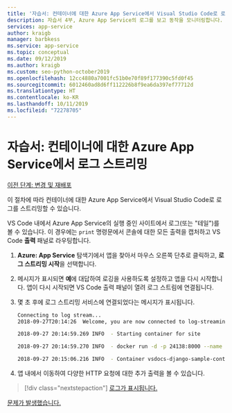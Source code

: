 ```yaml
---
title: '자습서: 컨테이너에 대한 Azure App Service에서 Visual Studio Code로 로그 스트리밍'
description: 자습서 4부, Azure App Service의 로그를 보고 동작을 모니터링합니다.
services: app-service
author: kraigb
manager: barbkess
ms.service: app-service
ms.topic: conceptual
ms.date: 09/12/2019
ms.author: kraigb
ms.custom: seo-python-october2019
ms.openlocfilehash: 12cc4880a7001fc51b0e70f89f177390c5fd0f45
ms.sourcegitcommit: 6012460ad8d6ff112226b8f9ea6da397ef77712d
ms.translationtype: HT
ms.contentlocale: ko-KR
ms.lasthandoff: 10/11/2019
ms.locfileid: "72278705"
---
```

# <a name="tutorial-stream-logs-from-azure-app-service-for-a-container"></a>자습서: 컨테이너에 대한 Azure App Service에서 로그 스트리밍

[이전 단계: 변경 및 재배포](tutorial-deploy-containers-03.md)

이 절차에 따라 컨테이너에 대한 Azure App Service에서 Visual Studio Code로 로그를 스트리밍할 수 있습니다.

VS Code 내에서 Azure App Service의 실행 중인 사이트에서 로그(또는 "테일")를 볼 수 있습니다. 이 경우에는 `print` 명령문에서 콘솔에 대한 모든 출력을 캡처하고 VS Code **출력** 패널로 라우팅합니다.

1. **Azure: App Service** 탐색기에서 앱을 찾아서 마우스 오른쪽 단추로 클릭하고, **로그 스트리밍 시작**을 선택합니다.

1. 메시지가 표시되면 **예**에 대답하여 로깅을 사용하도록 설정하고 앱을 다시 시작합니다. 앱이 다시 시작되면 VS Code 출력 패널이 열려 로그 스트림에 연결됩니다.

1. 몇 초 후에 로그 스트리밍 서비스에 연결되었다는 메시지가 표시됩니다.

    ```bash
    Connecting to log stream...
    2018-09-27T20:14:26  Welcome, you are now connected to log-streaming service.

    2018-09-27 20:14:59.269 INFO  - Starting container for site

    2018-09-27 20:14:59.270 INFO  - docker run -d -p 24138:8000 --name vsdocs-django-sample-container_0 -e WEBSITES_PORT=8000 -e WEBSITE_SITE_NAME=vsdocs-django-sample-container -e WEBSITE_AUTH_ENABLED=False -e WEBSITE_ROLE_INSTANCE_ID=0 -e WEBSITE_INSTANCE_ID=02c705ae24eaf5f298e553a9c2724b9fe4485707c2d1c36137cd02931091e561 -e HTTP_LOGGING_ENABLED=1 vsdocsregistry.azurecr.io/python-sample-vscode-django-tutorial:latest

    2018-09-27 20:15:06.216 INFO  - Container vsdocs-django-sample-container_0 for site vsdocs-django-sample-container initialized successfully.
    ```

1. 앱 내에서 이동하여 다양한 HTTP 요청에 대한 추가 출력을 볼 수 있습니다.

> [!div class="nextstepaction"]
> [로그가 표시됩니다.](tutorial-deploy-containers-05.md)

[문제가 발생했습니다.](https://www.research.net/r/PWZWZ52?tutorial=vscode-appservice-containers&step=04-stream-logs)
